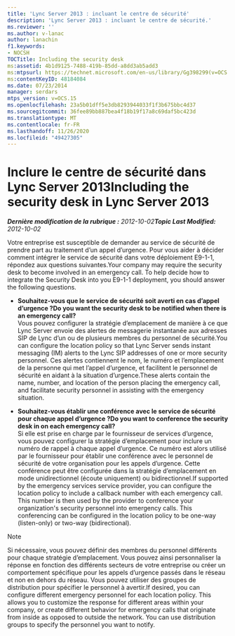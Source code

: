 ```yaml
---
title: 'Lync Server 2013 : incluant le centre de sécurité'
description: 'Lync Server 2013 : incluant le centre de sécurité.'
ms.reviewer: ''
ms.author: v-lanac
author: lanachin
f1.keywords:
- NOCSH
TOCTitle: Including the security desk
ms:assetid: 4b1d9125-7488-419b-85dd-a8dd3ab5add3
ms:mtpsurl: https://technet.microsoft.com/en-us/library/Gg398299(v=OCS.15)
ms:contentKeyID: 48184084
ms.date: 07/23/2014
manager: serdars
mtps_version: v=OCS.15
ms.openlocfilehash: 23a5b01dff5e3db8293944033f1f3b675bbc4d37
ms.sourcegitcommit: 36fee89bb887bea4f18b19f17a8c69daf5bc423d
ms.translationtype: MT
ms.contentlocale: fr-FR
ms.lasthandoff: 11/26/2020
ms.locfileid: "49427305"
---
```

# <a name="including-the-security-desk-in-lync-server-2013"></a><span data-ttu-id="b3f75-103">Inclure le centre de sécurité dans Lync Server 2013</span><span class="sxs-lookup"><span data-stu-id="b3f75-103">Including the security desk in Lync Server 2013</span></span>

<div data-xmlns="http://www.w3.org/1999/xhtml">

<div class="topic" data-xmlns="http://www.w3.org/1999/xhtml" data-msxsl="urn:schemas-microsoft-com:xslt" data-cs="https://msdn.microsoft.com/">

<div data-asp="https://msdn2.microsoft.com/asp">



</div>

<div id="mainSection">

<div id="mainBody"><span data-ttu-id="b3f75-104">

<span> </span></span><span class="sxs-lookup"><span data-stu-id="b3f75-104">

<span> </span></span></span>

<span data-ttu-id="b3f75-105">_**Dernière modification de la rubrique :** 2012-10-02_</span><span class="sxs-lookup"><span data-stu-id="b3f75-105">_**Topic Last Modified:** 2012-10-02_</span></span>

<span data-ttu-id="b3f75-p101">Votre entreprise est susceptible de demander au service de sécurité de prendre part au traitement d’un appel d’urgence. Pour vous aider à décider comment intégrer le service de sécurité dans votre déploiement E9-1-1, répondez aux questions suivantes.</span><span class="sxs-lookup"><span data-stu-id="b3f75-p101">Your company may require the security desk to become involved in an emergency call. To help decide how to integrate the Security Desk into you E9-1-1 deployment, you should answer the following questions.</span></span>

  - <span data-ttu-id="b3f75-108">**Souhaitez-vous que le service de sécurité soit averti en cas d’appel d’urgence ?**</span><span class="sxs-lookup"><span data-stu-id="b3f75-108">**Do you want the security desk to be notified when there is an emergency call?**</span></span>  
    <span data-ttu-id="b3f75-109">Vous pouvez configurer la stratégie d’emplacement de manière à ce que Lync Server envoie des alertes de messagerie instantanée aux adresses SIP de Lync d’un ou de plusieurs membres du personnel de sécurité.</span><span class="sxs-lookup"><span data-stu-id="b3f75-109">You can configure the location policy so that Lync Server sends instant messaging (IM) alerts to the Lync SIP addresses of one or more security personnel.</span></span> <span data-ttu-id="b3f75-110">Ces alertes contiennent le nom, le numéro et l’emplacement de la personne qui met l’appel d’urgence, et facilitent le personnel de sécurité en aidant à la situation d’urgence.</span><span class="sxs-lookup"><span data-stu-id="b3f75-110">These alerts contain the name, number, and location of the person placing the emergency call, and facilitate security personnel in assisting with the emergency situation.</span></span>

<!-- end list -->

  - <span data-ttu-id="b3f75-111">**Souhaitez-vous établir une conférence avec le service de sécurité pour chaque appel d’urgence ?**</span><span class="sxs-lookup"><span data-stu-id="b3f75-111">**Do you want to conference the security desk in on each emergency call?**</span></span>  
    <span data-ttu-id="b3f75-p103">Si elle est prise en charge par le fournisseur de services d’urgence, vous pouvez configurer la stratégie d’emplacement pour inclure un numéro de rappel à chaque appel d’urgence. Ce numéro est alors utilisé par le fournisseur pour établir une conférence avec le personnel de sécurité de votre organisation pour les appels d’urgence. Cette conférence peut être configurée dans la stratégie d’emplacement en mode unidirectionnel (écoute uniquement) ou bidirectionnel.</span><span class="sxs-lookup"><span data-stu-id="b3f75-p103">If supported by the emergency services service provider, you can configure the location policy to include a callback number with each emergency call. This number is then used by the provider to conference your organization's security personnel into emergency calls. This conferencing can be configured in the location policy to be one-way (listen-only) or two-way (bidirectional).</span></span>

<div>


> [!NOTE]  
> <span data-ttu-id="b3f75-p104">Si nécessaire, vous pouvez définir des membres du personnel différents pour chaque stratégie d’emplacement. Vous pouvez ainsi personnaliser la réponse en fonction des différents secteurs de votre entreprise ou créer un comportement spécifique pour les appels d’urgence passés dans le réseau et non en dehors du réseau. Vous pouvez utiliser des groupes de distribution pour spécifier le personnel à avertir.</span><span class="sxs-lookup"><span data-stu-id="b3f75-p104">If desired, you can configure different emergency personnel for each location policy. This allows you to customize the response for different areas within your company, or create different behavior for emergency calls that originate from inside as opposed to outside the network. You can use distribution groups to specify the personnel you want to notify.</span></span>



<span data-ttu-id="b3f75-118"></div>

</div>

<span> </span>

</div>

</div>

</span><span class="sxs-lookup"><span data-stu-id="b3f75-118"></div>

</div>

<span> </span>

</div>

</div>

</span></span></div>

